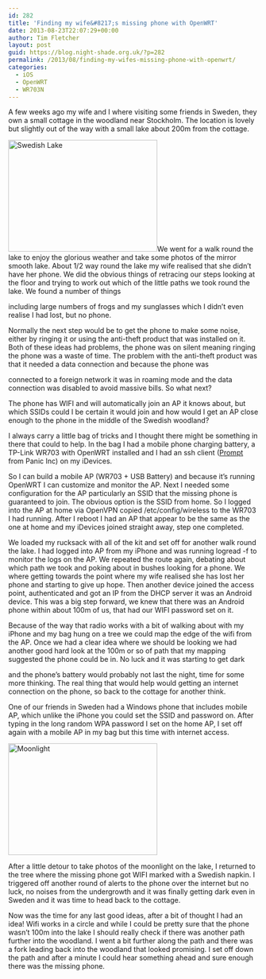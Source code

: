 ```yaml
---
id: 282
title: 'Finding my wife&#8217;s missing phone with OpenWRT'
date: 2013-08-23T22:07:29+00:00
author: Tim Fletcher
layout: post
guid: https://blog.night-shade.org.uk/?p=282
permalink: /2013/08/finding-my-wifes-missing-phone-with-openwrt/
categories:
  - iOS
  - OpenWRT
  - WR703N
---
```

A few weeks ago my wife and I where visiting some friends in Sweden, they own a small cottage in the woodland near Stockholm. The location is lovely but slightly out of the way with a small lake about 200m from the cottage.

<a href="https://blog.night-shade.org.uk/wp-content/uploads/2013/08/IMG_3659.jpg" rel="lightbox[282]" title="Swedish Lake"><img class="aligncenter size-medium wp-image-284" alt="Swedish Lake" src="https://blog.night-shade.org.uk/wp-content/uploads/2013/08/IMG_3659-300x225.jpg" width="300" height="225" srcset="https://blog.night-shade.org.uk/wp-content/uploads/2013/08/IMG_3659-300x225.jpg 300w, https://blog.night-shade.org.uk/wp-content/uploads/2013/08/IMG_3659-1024x768.jpg 1024w, https://blog.night-shade.org.uk/wp-content/uploads/2013/08/IMG_3659-400x300.jpg 400w" sizes="(max-width: 300px) 100vw, 300px" /></a>We went for a walk round the lake to enjoy the glorious weather and take some photos of the mirror smooth lake. About 1/2 way round the lake my wife realised that she didn&#8217;t have her phone. We did the obvious things of retracing our steps looking at the floor and trying to work out which of the little paths we took round the lake. We found a number of things
  
including large numbers of frogs and my sunglasses which I didn&#8217;t even realise I had lost, but no phone.

Normally the next step would be to get the phone to make some noise, either by ringing it or using the anti-theft product that was installed on it. Both of these ideas had problems, the phone was on silent meaning ringing the phone was a waste of time. The problem with the anti-theft product was that it needed a data connection and because the phone was
  
connected to a foreign network it was in roaming mode and the data connection was disabled to avoid massive bills. So what next?

The phone has WIFI and will automatically join an AP it knows about, but which SSIDs could I be certain it would join and how would I get an AP close enough to the phone in the middle of the Swedish woodland?

I always carry a little bag of tricks and I thought there might be something in there that could to help. In the bag I had a mobile phone charging battery, a TP-Link WR703 with OpenWRT installed and I had an ssh client ([Prompt](http://panic.com/prompt/) from Panic Inc) on my iDevices.

So I can build a mobile AP (WR703 + USB Battery) and because it&#8217;s running OpenWRT I can customize and monitor the AP. Next I needed some configuration for the AP particularly an SSID that the missing phone is guaranteed to join. The obvious option is the SSID from home. So I logged into the AP at home via OpenVPN copied /etc/config/wireless to the WR703 I had running. After I reboot I had an AP that appear to be the same as the one at home and my iDevices joined straight away, step one completed.

We loaded my rucksack with all of the kit and set off for another walk round the lake. I had logged into AP from my iPhone and was running logread -f to monitor the logs on the AP. We repeated the route again, debating about which path we took and poking about in bushes looking for a phone. We where getting towards the point where my wife realised she has lost her phone and starting to give up hope. Then another device joined the access point, authenticated and got an IP from the DHCP server it was an Android device. This was a big step forward, we knew that there was an Android phone within about 100m of us, that had our WIFI password set on it.

Because of the way that radio works with a bit of walking about with my iPhone and my bag hung on a tree we could map the edge of the wifi from the AP. Once we had a clear idea where we should be looking we had another good hard look at the 100m or so of path that my mapping suggested the phone could be in. No luck and it was starting to get dark
  
and the phone&#8217;s battery would probably not last the night, time for some more thinking. The real thing that would help would getting an internet connection on the phone, so back to the cottage for another think.

One of our friends in Sweden had a Windows phone that includes mobile AP, which unlike the iPhone you could set the SSID and password on. After typing in the long random WPA password I set on the home AP, I set off again with a mobile AP in my bag but this time with internet access.

<a href="https://blog.night-shade.org.uk/wp-content/uploads/2013/08/Moonlight.jpg" rel="lightbox[282]" title="Moonlight"><img class="aligncenter size-medium wp-image-287" alt="Moonlight" src="https://blog.night-shade.org.uk/wp-content/uploads/2013/08/Moonlight-300x225.jpg" width="300" height="225" srcset="https://blog.night-shade.org.uk/wp-content/uploads/2013/08/Moonlight-300x225.jpg 300w, https://blog.night-shade.org.uk/wp-content/uploads/2013/08/Moonlight-400x300.jpg 400w, https://blog.night-shade.org.uk/wp-content/uploads/2013/08/Moonlight.jpg 1024w" sizes="(max-width: 300px) 100vw, 300px" /></a>

After a little detour to take photos of the moonlight on the lake, I returned to the tree where the missing phone got WIFI marked with a Swedish napkin. I triggered off another round of alerts to the phone over the internet but no luck, no noises from the undergrowth and it was finally getting dark even in Sweden and it was time to head back to the cottage.

Now was the time for any last good ideas, after a bit of thought I had an idea! Wifi works in a circle and while I could be pretty sure that the phone wasn&#8217;t 100m into the lake I should really check if there was another path further into the woodland. I went a bit further along the path and there was a fork leading back into the woodland that looked promising. I set off down the path and after a minute I could hear something ahead and sure enough there was the missing phone.